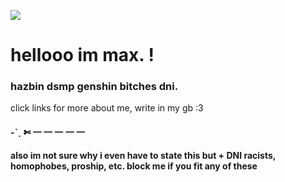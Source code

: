 ![](https://cdn.discordapp.com/attachments/935686392699318303/1261086083681091625/tumblr_05b37e0e3f92845d9167971894790c98_17ba6788_540.gif.webp?ex=6691ad70&is=66905bf0&hm=c4afb02ea6276cda2f70633a7bf9364ab58323283f3417ff6a51bcab50544954&)
# hellooo im max. ! 
### hazbin dsmp genshin bitches dni.
click links for more about me, write in my gb :3 
#### <B><strong> -ˋˏ ✄ 一 一 一 一 一
also im not sure why i even have to state this but + DNI racists, homophobes, proship, etc. block me if you fit any of these
